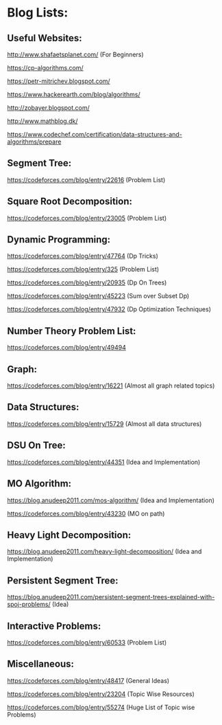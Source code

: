 

# Blog Lists:

## Useful Websites:

http://www.shafaetsplanet.com/ (For Beginners)

https://cp-algorithms.com/  

https://petr-mitrichev.blogspot.com/ 

https://www.hackerearth.com/blog/algorithms/ 

http://zobayer.blogspot.com/ 

http://www.mathblog.dk/

https://www.codechef.com/certification/data-structures-and-algorithms/prepare

## Segment Tree: 
https://codeforces.com/blog/entry/22616 (Problem List)

## Square Root Decomposition: 
https://codeforces.com/blog/entry/23005 (Problem List)

## Dynamic Programming:
https://codeforces.com/blog/entry/47764 (Dp Tricks)

https://codeforces.com/blog/entry/325 (Problem List)

https://codeforces.com/blog/entry/20935 (Dp On Trees)

https://codeforces.com/blog/entry/45223 (Sum over Subset Dp)

https://codeforces.com/blog/entry/47932 (Dp Optimization Techniques)

## Number Theory Problem List:
https://codeforces.com/blog/entry/49494 

## Graph: 
https://codeforces.com/blog/entry/16221 (Almost all graph related topics)

## Data Structures:
https://codeforces.com/blog/entry/15729 (Almost all data structures)

## DSU On Tree:
https://codeforces.com/blog/entry/44351 (Idea and Implementation)

## MO Algorithm:
https://blog.anudeep2011.com/mos-algorithm/ (Idea and Implementation)

https://codeforces.com/blog/entry/43230 (MO on path)

## Heavy Light Decomposition:
https://blog.anudeep2011.com/heavy-light-decomposition/ (Idea and Implementation)


## Persistent Segment Tree:
https://blog.anudeep2011.com/persistent-segment-trees-explained-with-spoj-problems/  (Idea)

## Interactive Problems:
https://codeforces.com/blog/entry/60533 (Problem List)

## Miscellaneous:
https://codeforces.com/blog/entry/48417 (General Ideas)

https://codeforces.com/blog/entry/23204 (Topic Wise Resources)

https://codeforces.com/blog/entry/55274 (Huge List of Topic wise Problems)

